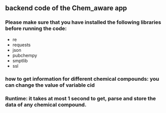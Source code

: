 ## backend code of the Chem_aware app

### Please make sure that you have installed the following libraries before running the code:
- re
- requests
- json
- pubchempy
- smptlib
- ssl

### how to get information for different chemical compounds: you can change the value of variable cid

### Runtime: it takes at most 1 second to get, parse and store the data of any chemical compound.
